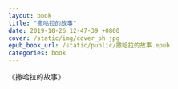 ```yaml
---
layout: book
title: "撒哈拉的故事"
date: 2019-10-26 12-47-39 +0800
cover: /static/img/cover_ph.jpg
epub_book_url: /static/public/撒哈拉的故事.epub
categories: book
---
```


《撒哈拉的故事》